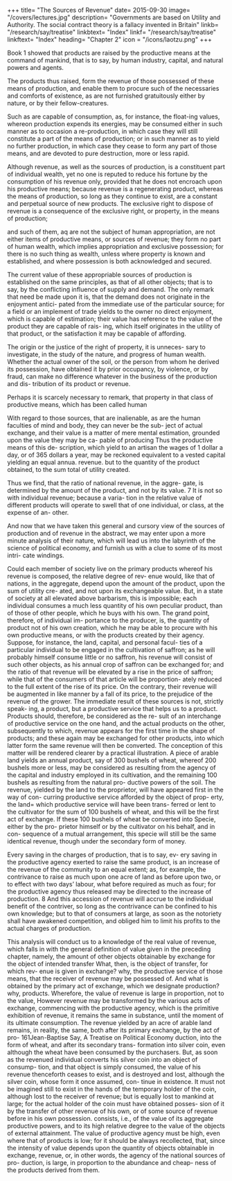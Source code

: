 +++
title= "The Sources of Revenue"
date= 2015-09-30
image= "/covers/lectures.jpg"
description= "Governments are based on Utility and Authority. The social contract theory is a fallacy invented in Britain"
linkb= "/research/say/treatise"
linkbtext= "Index"
linkf= "/research/say/treatise"
linkftext= "Index"
heading= "Chapter 2"
icon = "/icons/laotzu.png"
+++


Book 1 showed that products are raised by the productive means at the command of mankind, that is to say, by human industry, capital, and natural powers and agents.

The products thus raised, form the revenue of those possessed of these means of production, and enable them to procure such of the necessaries and comforts of existence, as are not furnished gratuitously either by nature, or by their fellow-creatures.

Such as are capable of consumption, as, for instance, the float-ing values, whereon production expends its energies, may be consumed either in such manner as to occasion a re-production, in which case they will still constitute a part of the means of production; or in such manner as to yield no further production, in which case they cease to form any part of those means, and are devoted to pure destruction, more or less rapid.

Although revenue, as well as the sources of production, is a constituent part of individual wealth, yet no one is reputed to reduce his fortune by the consumption of his revenue only, provided that he does not encroach upon his productive means;
because revenue is a regenerating product, whereas the means
of production, so long as they continue to exist, are a constant and perpetual source of new products.
The exclusive right to dispose of revenue is a consequence of the exclusive right, or property, in the means of production;

and such of them, aq are not the subject of human appropriation, are not either items of productive means, or sources of
revenue; they form no part of human wealth, which implies appropriation and exclusive possession; for there is no such
thing as wealth, unless where property is known and established, and where possession is both acknowledged and secured.

The current value of these appropriable sources of production is established on the same principles, as that of all other
objects; that is to say, by the conflicting influence of supply
and demand. The only remark that need be made upon it is,
that the demand does not originate in the enjoyment antici-
pated from the immediate use of the particular source; for a
field or an implement of trade yields to the owner no direct
enjoyment, which is capable of estimation; their value has
reference to the value of the product they are capable of rais-
ing, which itself originates in the utility of that product, or the
satisfaction it may be capable of affording.

The origin or the justice of the right of property, it is unneces-
sary to investigate, in the study of the nature, and progress of
human wealth. Whether the actual owner of the soil, or the
person from whom he derived its possession, have obtained
it by prior occupancy, by violence, or by fraud, can make no
difference whatever in the business of the production and dis-
tribution of its product or revenue.

Perhaps it is scarcely necessary to remark, that property in
that class of productive means, which has been called human


With regard to those sources, that are inalienable, as are the
human faculties of mind and body, they can never be the sub-
ject of actual exchange, and their value is a matter of mere
mental estimation, grounded upon the value they may be ca-
pable of producing Thus the productive means of this de-
scription, which yield to an artisan the wages of 1 dollar a
day, or of 365 dollars a year, may be reckoned equivalent to a
vested capital yielding an equal annua. revenue.
but to the quantity of the product obtained, to the sum total of
utility created.

Thus we find, that the ratio of national revenue, in the aggre-
gate, is determined by the amount of the product, and not by
its value. 7 It is not so with individual revenue; because a varia-
tion in the relative value of different products will operate to
swell that of one individual, or class, at the expense of an-
other.

And now that we have taken this general and cursory view of
the sources of production and of revenue in the abstract, we
may enter upon a more minute analysis of their nature, which
will lead us into the labyrinth of the science of political
economy, and furnish us with a clue to some of its most intri-
cate windings.

Could each member of society live on the primary products
whereof his revenue is composed, the relative degree of rev-
enue would, like that of nations, in the aggregate, depend
upon the amount of the product, upon the sum of utility cre-
ated, and not upon its exchangeable value. But, in a state of
society at all elevated above barbarism, this is impossible;
each individual consumes a much less quantity of his own
peculiar product, than of those of other people, which he buys
with his own. The grand point, therefore, of individual im-
portance to the producer, is, the quantity of product not of his
own creation, which he may be able to procure with his own
productive means, or with the products created by their agency.
Suppose, for instance, the land, capital, and personal facul-
ties of a particular individual to be engaged in the cultivation
of saffron; as he will probably himself consume little or no
saffron, his revenue will consist of such other objects, as his
annual crop of saffron can be exchanged for; and the ratio of
that revenue will be elevated by a rise in the price of saffron;
while that of the consumers of that article will be proportion-
ately reduced to the full extent of the rise of its price. On the
contrary, their revenue will be augmented in like manner by a
fall of its price, to the prejudice of the revenue of the grower.
The immediate result of these sources is not, strictly speak-
ing, a product, but a productive service that helps us to a
product. Products should, therefore, be considered as the re-
sult of an interchange of productive service on the one hand,
and the actual products on the other, subsequently to which,
revenue appears for the first time in the shape of products;
and these again may be exchanged for other products, into
which latter form the same revenue will then be converted.
The conception of this matter will be rendered clearer by a
practical illustration. A piece of arable land yields an annual
product, say of 300 bushels of wheat, whereof 200 bushels
more or less, may be considered as resulting from the agency
of the capital and industry employed in its cultivation, and
the remaining 100 bushels as resulting from the natural pro-
ductive powers of the soil. The revenue, yielded by the land
to the proprietor, will have appeared first in the way of con-
curring productive service afforded by the object of prop-
erty, the land= which productive service will have been trans-
ferred or lent to the cultivator for the sum of 100 bushels of
wheat, and this will be the first act of exchange. If these 100
bushels of wheat be converted into Specie, either by the pro-
prietor himself or by the cultivator on his behalf, and in con-
sequence of a mutual arrangement, this specie will still be the
same identical revenue, though under the secondary form of
money.

Every saving in the charges of production, that is to say, ev-
ery saving in the productive agency exerted to raise the same
product, is an increase of the revenue of the community to an
equal extent; as, for example, the contrivance to raise as much
upon one acre of land as before upon two, or to effect with
two days’ labour, what before required as much as four; for
the productive agency thus released may be directed to the
increase of production. 8 And this accession of revenue will
accrue to the individual benefit of the contriver, so long as
the contrivance can be confined to his own knowledge; but to
that of consumers at large, as soon as the notoriety shall have
awakened competition, and obliged him to limit his profits to
the actual charges of production.

This analysis will conduct us to a knowledge of the real value
of revenue, which falls in with the general definition of value
given in the preceding chapter, namely, the amount of other
objects obtainable by exchange for the object of intended
transfer What, then, is the object of transfer, for which rev-
enue is given in exchange? why, the productive service of
those means, that the receiver of revenue may be possessed
of. And what is obtained by the primary act of exchange,
which we designate production? why, products. Wherefore,
the value of revenue is large in proportion, not to the value,
However revenue may be transformed by the various acts of
exchange, commencing with the productive agency, which is
the primitive exhibition of revenue, it remains the same in
substance, until the moment of its ultimate consumption. The
revenue yielded by an acre of arable land remains, in reality,
the same, both after its primary exchange, by the act of pro-
161Jean-Baptise Say, A Treatise on Political Economy
duction, into the form of wheat, and after its secondary trans-
formation into silver coin, even although the wheat have been
consumed by the purchasers. But, as soon as the revenued
individual converts his silver coin into an object of consump-
tion, and that object is simply consumed, the value of his
revenue thenceforth ceases to exist, and is destroyed and lost,
although the silver coin, whose form it once assumed, con-
tinue in existence. It must not be imagined still to exist in the
hands of the temporary holder of the coin, although lost to
the receiver of revenue; but is equally lost to mankind at large;
for the actual holder of the coin must have obtained posses-
sion of it by the transfer of other revenue of his own, or of
some source of revenue before in his own possession.
consists, i.e., of the value of its aggregate productive powers,
and to its high relative degree to the value of the objects of
external attainment. The value of productive agency must be
high, even where that of products is low; for it should be
always recollected, that, since the intensity of value depends
upon the quantity of objects obtainable in exchange, revenue,
or, in other words, the agency of the national sources of pro-
duction, is large, in proportion to the abundance and cheap-
ness of the products derived from them.

